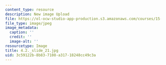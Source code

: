 ```yaml
---
content_type: resource
description: New image Upload
file: https://ol-ocw-studio-app-production.s3.amazonaws.com/courses/15-s21-nuts-and-bolts-of-business-plans-january-iap-2014/3c59122b8b837108a31718248cc49c3a_4.2._slide_21.jpg
file_type: image/jpeg
image_metadata:
  caption: ''
  credit: ''
  image-alt: ''
resourcetype: Image
title: 4.2._slide_21.jpg
uid: 3c59122b-8b83-7108-a317-18248cc49c3a
---
```

